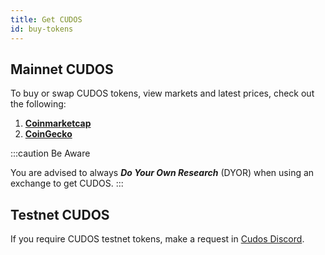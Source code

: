 ```yaml
---
title: Get CUDOS
id: buy-tokens
---
```


## Mainnet CUDOS

To buy or swap CUDOS tokens, view markets and latest prices, check out the following:

1. [**Coinmarketcap**](https://coinmarketcap.com/currencies/cudos/markets/) 
2. [**CoinGecko**](https://www.coingecko.com/en/coins/cudos) 

:::caution Be Aware

You are advised to always ***Do Your Own Research*** (DYOR) when using an exchange to get CUDOS.
:::

## Testnet CUDOS

If you require CUDOS testnet tokens, make a request in [Cudos Discord](https://discord.com/invite/cudos). 



